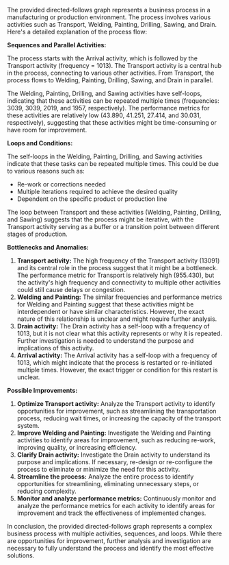 The provided directed-follows graph represents a business process in a manufacturing or production environment. The process involves various activities such as Transport, Welding, Painting, Drilling, Sawing, and Drain. Here's a detailed explanation of the process flow:

**Sequences and Parallel Activities:**

The process starts with the Arrival activity, which is followed by the Transport activity (frequency = 1013). The Transport activity is a central hub in the process, connecting to various other activities. From Transport, the process flows to Welding, Painting, Drilling, Sawing, and Drain in parallel.

The Welding, Painting, Drilling, and Sawing activities have self-loops, indicating that these activities can be repeated multiple times (frequencies: 3039, 3039, 2019, and 1957, respectively). The performance metrics for these activities are relatively low (43.890, 41.251, 27.414, and 30.031, respectively), suggesting that these activities might be time-consuming or have room for improvement.

**Loops and Conditions:**

The self-loops in the Welding, Painting, Drilling, and Sawing activities indicate that these tasks can be repeated multiple times. This could be due to various reasons such as:

* Re-work or corrections needed
* Multiple iterations required to achieve the desired quality
* Dependent on the specific product or production line

The loop between Transport and these activities (Welding, Painting, Drilling, and Sawing) suggests that the process might be iterative, with the Transport activity serving as a buffer or a transition point between different stages of production.

**Bottlenecks and Anomalies:**

1. **Transport activity:** The high frequency of the Transport activity (13091) and its central role in the process suggest that it might be a bottleneck. The performance metric for Transport is relatively high (955.430), but the activity's high frequency and connectivity to multiple other activities could still cause delays or congestion.
2. **Welding and Painting:** The similar frequencies and performance metrics for Welding and Painting suggest that these activities might be interdependent or have similar characteristics. However, the exact nature of this relationship is unclear and might require further analysis.
3. **Drain activity:** The Drain activity has a self-loop with a frequency of 1013, but it is not clear what this activity represents or why it is repeated. Further investigation is needed to understand the purpose and implications of this activity.
4. **Arrival activity:** The Arrival activity has a self-loop with a frequency of 1013, which might indicate that the process is restarted or re-initiated multiple times. However, the exact trigger or condition for this restart is unclear.

**Possible Improvements:**

1. **Optimize Transport activity:** Analyze the Transport activity to identify opportunities for improvement, such as streamlining the transportation process, reducing wait times, or increasing the capacity of the transport system.
2. **Improve Welding and Painting:** Investigate the Welding and Painting activities to identify areas for improvement, such as reducing re-work, improving quality, or increasing efficiency.
3. **Clarify Drain activity:** Investigate the Drain activity to understand its purpose and implications. If necessary, re-design or re-configure the process to eliminate or minimize the need for this activity.
4. **Streamline the process:** Analyze the entire process to identify opportunities for streamlining, eliminating unnecessary steps, or reducing complexity.
5. **Monitor and analyze performance metrics:** Continuously monitor and analyze the performance metrics for each activity to identify areas for improvement and track the effectiveness of implemented changes.

In conclusion, the provided directed-follows graph represents a complex business process with multiple activities, sequences, and loops. While there are opportunities for improvement, further analysis and investigation are necessary to fully understand the process and identify the most effective solutions.